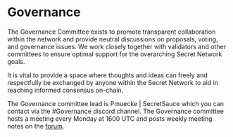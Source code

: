 # Governance

The Governance Committee exists to promote transparent collaboration within the network and provide neutral discussions on proposals, voting, and governance issues. We work closely together with validators and other committees to ensure optimal support for the overarching Secret Network goals.

It is vital to provide a space where thoughts and ideas can freely and respectfully be exchanged by anyone within the Secret Network to aid in reaching informed consensus on-chain.

The Governance committee lead is Pmuecke | SecretSauce which you can contact via the #Governance discord channel. The Governance committee hosts a meeting every Monday at 1600 UTC and posts weekly meeting notes on the [forum](https://forum.scrt.network/t/governance-meeting-notes-mega-thread/3946/41).
